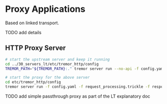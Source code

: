 # Proxy Applications

Based on linked transport.

TODO add details


## HTTP Proxy Server

```sh
# start the upstream server and keep it running
cd ../30_servers_lt/etc/tremor_http/config
TREMOR_PATH="${TREMOR_PATH}:." tremor server run --no-api -f config.yaml -f request_processing.trickle -f internal_error_processing.trickle

# start the proxy for the above server
cd etc/tremor_http/config
tremor server run -f config.yaml -f request_processing.trickle -f response_processing.trickle -f internal_error_processing.trickle
```

TODO add simple passthrough proxy as part of the LT explanatory doc
